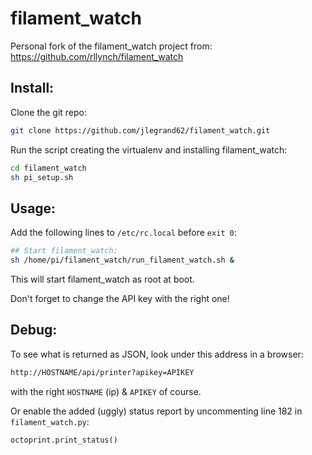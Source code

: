 # filament_watch
Personal fork of the filament_watch project from: https://github.com/rllynch/filament_watch

## Install:
Clone the git repo:
```bash
git clone https://github.com/jlegrand62/filament_watch.git
```
Run the script creating the virtualenv and installing filament_watch:
```bash
cd filament_watch
sh pi_setup.sh
```

## Usage:
Add the following lines to `/etc/rc.local` before `exit 0`:
```bash
## Start filament_watch:
sh /home/pi/filament_watch/run_filament_watch.sh &
```
This will start filament_watch as root at boot.

Don't forget to change the API key with the right one!

## Debug:
To see what is returned as JSON, look under this address in a browser:
```bash
http://HOSTNAME/api/printer?apikey=APIKEY
```
with the right `HOSTNAME` (ip) & `APIKEY` of course.

Or enable the added (uggly) status report by uncommenting line 182 in `filament_watch.py`:
```python
octoprint.print_status()
```